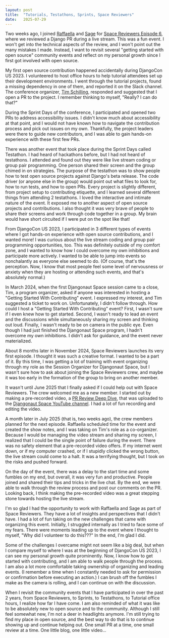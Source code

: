 ```yaml
---
layout: post
title:  "Tutorials, Testathons, Sprints, Space Reviewers"
date:   2025-07-29
---
```

Two weeks ago, I joined [Raffaella](https://mastodon.social/@raffaellasuardini) and [Sage](https://laymonage.com/) for [Space Reviewers Episode 6](https://www.youtube.com/watch?v=vuehKySWKxc), where we reviewed a Django PR during a live stream. This was a fun event. I won't get into the technical aspects of the review, and I won't point out the many mistakes I made. Instead, I want to revisit several "getting started with open source" community events and reflect on my personal growth since I first got involved with open source.

My first open source contribution happened accidentally during DjangoCon US 2023. I volunteered to host office hours to help tutorial attendees set up their development environments. I went through the tutorial projects, found a missing dependency in one of them, and reported it on the Slack channel. The conference organizer, [Tim Schilling](https://www.better-simple.com), responded and suggested that I open a PR to the project. I remember thinking to myself, "Really? I can do that?"

During the Sprint Days of the conference, I participated and opened two PRs to address accessibility issues. I didn't know much about accessibility at that point, and I would not have known how to navigate the contribution process and pick out issues on my own. Thankfully, the project leaders were there to guide new contributors, and I was able to gain hands-on experience with these first few PRs.

There was another event that took place during the Sprint Days called Testathon. I had heard of hackathons before, but I had not heard of testathons. I attended and found out they were like live stream coding or group pair programming. One person shared their screen and the group chimed in on strategies. The purpose of the testathon was to show people how to test open source projects against Django's beta release. The code driver (or anyone else in the group) would point out what files to look for, how to run tests, and how to open PRs. Every project is slightly different, from project setup to contributing etiquette, and I learned several different things from attending 2 testathons. I loved the interactive and intimate nature of the event. It exposed me to another aspect of open source projects and contributions. I also thought it was very brave of people to share their screens and work through code together in a group. My brain would have short circuited if I were put on the spot like that!

From DjangoCon US 2023, I participated in 3 different types of events where I got hands-on experience with open source contributions, and I wanted more! I was curious about the live stream coding and group pair programming opportunities, too. This was definitely outside of my comfort zone, and I wanted to know how I could overcome my own inhibitions and participate more actively. I wanted to be able to jump into events so nonchalantly as everyone else seemed to do. (Of course, that's the perception. Now, I know that most people feel some level of nervousness or anxiety when they are hosting or attending such events, and that's absolutely normal.)

In March 2024, when the first Djangonaut Space session came to a close, Tim, a program organizer, asked if anyone was interested in hosting a "Getting Started With Contributing" event. I expressed my interest, and Tim suggested a ticket to work on. Unfortunately, I didn't follow through. How could I host a "Getting Started With Contributing" event? First, I wasn't sure if I even knew how to get started. Second, I wasn't ready to lead an event and the discussions while simultaneously sharing my screen and thinking out loud. Finally, I wasn't ready to be on camera in the public eye. Even though I had just finished the Djangonaut Space program, I hadn't overcome my own inhibitions. I didn't ask for guidance, and the event never materialized.

About 8 months later in November 2024, Space Reviewers launches its very first episode. I thought it was such a creative format. I wanted to be a part of it. By this time, I was getting a lot of training with event organizing through my role as the Session Organizer for Djangonaut Space, but I wasn't sure how to ask about joining the Space Reviewers crew, and maybe it was too early in the formation of the group to bring on another member.

It wasn't until June 2025 that I finally asked if I could help out with Space Reviewers. The crew welcomed me as a new member. I started out by making a pre-recorded video, a [PR Review Deep Dive](https://www.youtube.com/watch?v=mPndbdezvJw), that was uploaded to the [Djangonaut Space YouTube channel](https://www.youtube.com/@djangonautspace). I had a lot of fun recording and editing the video.

A month later in July 2025 (that is, two weeks ago), the crew members planned for the next episode. Raffaella scheduled time for the event and created the show notes, and I was taking on Tim's role as a co-organizer. Because I would be managing the video stream and sharing my screen, I realized that I could be the single point of failure during the event. There was no safety element that a pre-recorded video offers. If my internet went down, or if my computer crashed, or if I stupidly clicked the wrong button, the live stream could come to a halt. It was a terrifying thought, but I took on the risks and pushed forward.

On the day of the event, there was a delay to the start time and some fumbles on my end, but overall, it was very fun and productive. People joined and shared their tips and tricks in the live chat. By the end, we were able to walk through the review process and post our comments on the PR. Looking back, I think making the pre-recorded video was a great stepping stone towards hosting the live stream.

I'm so glad I had the opportunity to work with Raffaella and Sage as part of Space Reviewers. They have a lot of insights and perspectives that I didn't have. I had a lot of fun taking on the new challenges that came with organizing this event. Initially, I struggled internally as I tried to face some of my fears. There were moments leading up to the event where I thought to myself, "Why did I volunteer to do this???" In the end, I'm glad I did.

Some of the challenges I overcame might not seem like a big deal, but when I compare myself to where I was at the beginning of DjangoCon US 2023, I can see my personal growth quite prominently. Now, I know how to get started with contributing, and I am able to walk people through the process. I am also a lot more comfortable taking ownership of organizing and leading events. (I remember a time when I constantly needed to ask for permission or confirmation before executing an action.) I can brush off the fumbles I make as the camera is rolling, and I can continue on with the discussion.

When I revisit the community events that I have participated in over the past 2 years, from Space Reviewers, to Sprints, to Testathons, to Tutorial office hours, I realize how far I have come. I am also reminded of what it was like to be absolutely new to open source and to the community. Although I still feel somewhat new, I'm not a deer in headlights anymore. I'm still trying to find my place in open source, and the best way to do that is to continue showing up and continue helping out. One small PR at a time, one small review at a time. One little blog, one little video...
